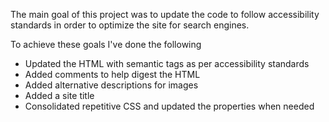 The main goal of this project was to update the code to follow accessibility standards in order to optimize the site for search engines.

To achieve these goals I've done the following

* Updated the HTML with semantic tags as per accessibility standards
* Added comments to help digest the HTML
* Added alternative descriptions for images
* Added a site title
* Consolidated repetitive CSS and updated the properties when needed